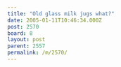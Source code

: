 ```yaml
---
title: "Old glass milk jugs what?"
date: 2005-01-11T10:46:34.000Z
post: 2570
board: 8
layout: post
parent: 2557
permalink: /m/2570/
---
```


